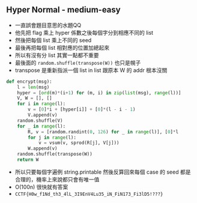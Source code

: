 ## Hyper Normal - medium-easy

* 一直誤會題目意思的水題QQ
* 他先把 flag 乘上 hyper 係數之後每個字分到相應不同的 list
* 然後把每個 list 乘上不同的 seed
* 最後再把每個 list 相對應的位置加總起來
* 所以有沒有分 list 其實一點都不重要
* 最後面的 `random.shuffle(transpose(W))` 也只是幌子
* transpose 是重新指派一個 list in list 跟原本 W 的 addr 根本沒關
``` python
def encrypt(msg):
    l = len(msg)
    hyper = [ord(m)*(i+1) for (m, i) in zip(list(msg), range(l))]
    V, W = [], []
    for i in range(l):
        v = [0]*i + [hyper[i]] + [0]*(l - i - 1)
        V.append(v)
    random.shuffle(V)
    for _ in range(l):
        R, v = [random.randint(0, 126) for _ in range(l)], [0]*l
        for j in range(l):
            v = vsum(v, sprod(R[j], V[j]))
        W.append(v)
    random.shuffle(transpose(W))
    return W
```
* 所以只要每個字遍例 string.printable 然後反算回來每個 case 的 seed 都是合理的，機率上來說都只會有唯一值
* O(100n) 很快就有答案
* `CCTF{H0w_f1Nd_th3_4lL_3I9EnV4Lu35_iN_FiN173_Fi3lD5!???}`
